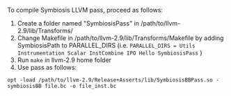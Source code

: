To compile Symbiosis LLVM pass, proceed as follows:

1. Create a folder named "SymbiosisPass" in /path/to/llvm-2.9/lib/Transforms/
2. Change Makefile in /path/to/llvm-2.9/lib/Transforms/Makefile by adding SymbiosisPath to PARALLEL_DIRS (i.e. `PARALLEL_DIRS = Utils Instrumentation Scalar InstCombine IPO Hello SymbiosisPass` )
3. Run `make` in llvm-2.9 home folder
4. Use pass as follows: 
```
opt -load /path/to/llvm-2.9/Release+Asserts/lib/SymbiosisBBPass.so -symbiosisBB file.bc -o file_inst.bc
```